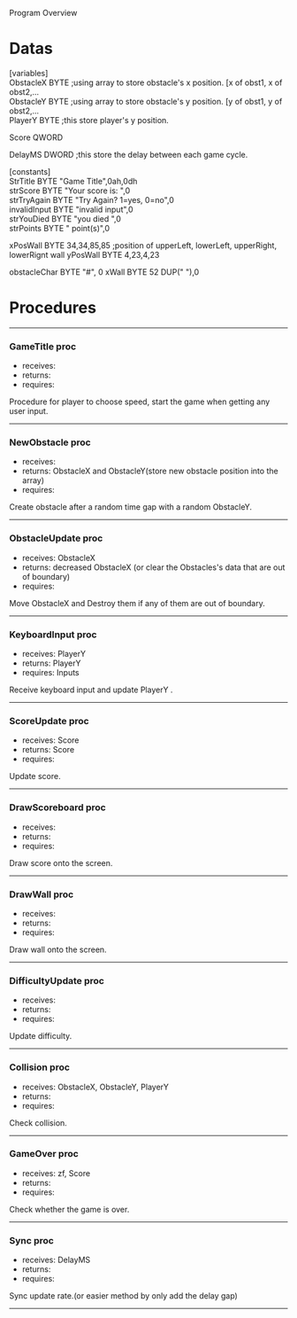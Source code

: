 Program Overview

# Datas

[variables]  
ObstacleX BYTE    ;using array to store obstacle's x position. [x of obst1, x of obst2,...  
ObstacleY BYTE    ;using array to store obstacle's y position. [y of obst1, y of obst2,...  
PlayerY BYTE    ;this store player's y position.  

Score QWORD  

DelayMS DWORD    ;this store the delay between each game cycle.  

[constants]  
StrTitle BYTE "Game Title",0ah,0dh  
strScore BYTE "Your score is: ",0  
strTryAgain BYTE "Try Again?  1=yes, 0=no",0  
invalidInput BYTE "invalid input",0  
strYouDied BYTE "you died ",0  
strPoints BYTE " point(s)",0  


xPosWall BYTE 34,34,85,85			;position of upperLeft, lowerLeft, upperRight, lowerRignt wall 
yPosWall BYTE 4,23,4,23	
    
obstacleChar BYTE "#", 0 
xWall BYTE 52 DUP(" "),0

# Procedures
---------------------------------------------------------
### GameTitle proc
- receives: 
- returns: 
- requires: 

Procedure for player to choose speed, start the game when getting any user input.

---------------------------------------------------------
### NewObstacle proc
- receives: 
- returns: ObstacleX and ObstacleY(store new obstacle position into the array)
- requires: 

Create obstacle after a random time gap with a random ObstacleY.

---------------------------------------------------------
### ObstacleUpdate proc
- receives: ObstacleX
- returns: decreased ObstacleX (or clear the Obstacles's data that are out of boundary)
- requires: 

Move ObstacleX and Destroy them if any of them are out of boundary.

---------------------------------------------------------
### KeyboardInput proc
- receives: PlayerY
- returns: PlayerY
- requires: Inputs

Receive keyboard input and update PlayerY .

---------------------------------------------------------
### ScoreUpdate proc
- receives: Score
- returns: Score
- requires: 

Update score.

---------------------------------------------------------
### DrawScoreboard proc
- receives: 
- returns: 
- requires: 

Draw score onto the screen.

---------------------------------------------------------
### DrawWall proc
- receives: 
- returns: 
- requires: 

Draw wall onto the screen.

---------------------------------------------------------
### DifficultyUpdate proc
- receives: 
- returns: 
- requires: 

Update difficulty.

---------------------------------------------------------
### Collision proc
- receives: ObstacleX, ObstacleY, PlayerY
- returns: 
- requires: 

Check collision.

---------------------------------------------------------
### GameOver proc
- receives: zf, Score
- returns: 
- requires: 

Check whether the game is over.

---------------------------------------------------------
### Sync proc
- receives: DelayMS
- returns: 
- requires: 

Sync update rate.(or easier method by only add the delay gap)

---------------------------------------------------------

